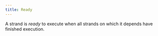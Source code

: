 ```yaml
---
title: Ready
---
```


A strand is *ready* to execute when all strands on which it
depends have finished execution.
